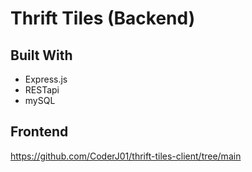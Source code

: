 # Thrift Tiles (Backend)

## Built With
 * Express.js
 * RESTapi
 * mySQL

## Frontend
https://github.com/CoderJ01/thrift-tiles-client/tree/main
